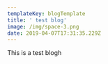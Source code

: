 ```yaml
---
templateKey: blogTemplate
title: ' test blog'
image: /img/space-3.png
date: 2019-04-07T17:31:35.229Z
---
```

This is a test blogh
